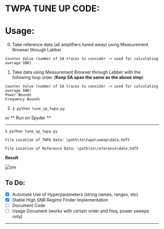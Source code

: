 # TWPA TUNE UP CODE:

# Usage:

0. Take reference data (all amplifiers tuned away) using Measurement Browser through Labber
```
Counter Value (number of SA traces to consider -> used for calculating average SNR)
```

1. Take data using Measurement Browser through Labber with the following loop order (**Keep SA span the same as the above step**)
```
Counter Value (number of SA traces to consider -> used for calculating average SNR)
Power Bounds
Frequency Bounds
```

2. `$ python tune_up_twpa.py`

or ** Run on Spyder **


---



```shell
$ python tune_up_twpa.py

File Location of TWPA Data: \path\to\twpa\sweep\data.hdf5

File Location of Reference Data: \path\to\reference\data.hdf5

```


**Result**

![snr](figures/TWPA_Tune_Up_10_05_2022_170547.png)

## To Do:

- [x] Automate Use of Hyperparameters (string names, ranges, etc)
- [x] Stable High SNR Regime Finder Implementation
- [ ] Document Code
- [ ] Usage Document (works with certain order and freq, power sweeps only)

---
